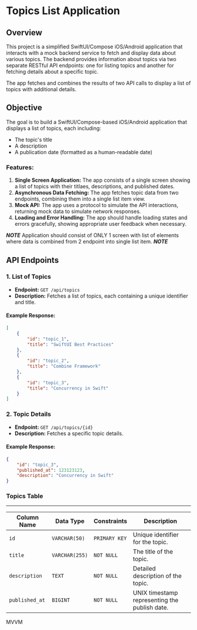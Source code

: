 # Topics List Application

## Overview
This project is a simplified SwiftUI/Compose iOS/Android application that interacts with a mock backend service to fetch and display data about various topics. 
The backend provides information about topics via two separate RESTful API endpoints: one for listing topics and another for fetching details about a specific topic.

The app fetches and combines the results of two API calls to display a list of topics with additional details.

## Objective
The goal is to build a SwiftUI/Compose-based iOS/Android application that displays a list of topics, each including:
- The topic's title
- A description
- A publication date (formatted as a human-readable date)

### Features:
1. **Single Screen Application:** The app consists of a single screen showing a list of topics with their titlaes, descriptions, and published dates.
2. **Asynchronous Data Fetching:** The app fetches topic data from two endpoints, combining them into a single list item view.
3. **Mock API:** The app uses a protocol to simulate the API interactions, returning mock data to simulate network responses.
4. **Loading and Error Handling:** The app should handle loading states and errors gracefully, showing appropriate user feedback when necessary.

***NOTE*** Application should consist of ONLY 1 screen with list of elements where data is combined from 2 endpoint into single list item. ***NOTE***

## API Endpoints

### 1. **List of Topics**
- **Endpoint:** `GET /api/topics`
- **Description:** Fetches a list of topics, each containing a unique identifier and title.

#### Example Response:
```json
[
    {
        "id": "topic_1",
        "title": "SwiftUI Best Practices"
    },
    {
        "id": "topic_2",
        "title": "Combine Framework"
    },
    {
        "id": "topic_3",
        "title": "Concurrency in Swift"
    }
]
```

### 2. **Topic Details**
- **Endpoint:** `GET /api/topics/{id}`
- **Description:** Fetches a specific topic details.

#### Example Response:
```json
{
    "id": "topic_3",
    "published_at": 123123123,
    "description": "Concurrency in Swift"
}
```

### Topics Table

---------------------------------------------------------------------------------------------------------------
| **Column Name**  | **Data Type**   | **Constraints**         | **Description**                              |
|------------------|-----------------|-------------------------|----------------------------------------------|
| `id`             | `VARCHAR(50)`   | `PRIMARY KEY`           | Unique identifier for the topic.             |
| `title`          | `VARCHAR(255)`  | `NOT NULL`              | The title of the topic.                      |
| `description`    | `TEXT`          | `NOT NULL`              | Detailed description of the topic.           |
| `published_at`   | `BIGINT`        | `NOT NULL`              | UNIX timestamp representing the publish date.|



 MVVM
